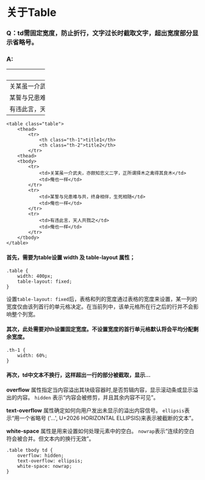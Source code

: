 # 关于Table
### Q：td需固定宽度，防止折行，文字过长时截取文字，超出宽度部分显示省略号。
### A:
<style>
    .table {
            width: 20%;
            table-layout: fixed;
        }
    .th-1 {
        width: 60%;
    }
    .table tbody td {
        overflow: hidden;
        text-overflow: ellipsis;
        white-space: nowrap;
    }
</style>

<table class="table">
    <thead>
        <tr>
            <th class="th-1">title1</th>
            <th class="th-2">title2</th>
        </tr>
    <thead>
    <tbody>
        <tr>
            <td>关某虽一介武夫，亦颇知忠义二字，正所谓择木之禽得其良木</td>
            <td>俺也一样</td>
        </tr>
        <tr>
            <td>某誓与兄患难与共，终身相伴，生死相随</td>
            <td>俺也一样</td>
        </tr>
        <tr>
            <td>有违此言，天人共戮之</td>
            <td>俺也一样</td>
        </tr>
    </tbody>
</table>

    <table class="table">
        <thead>
            <tr>
                <th class="th-1">title1</th>
                <th class="th-2">title2</th>
            </tr>
        <thead>
        <tbody>
            <tr>
                <td>关某虽一介武夫，亦颇知忠义二字，正所谓择木之禽得其良木</td>
                <td>俺也一样</td>
            </tr>
            <tr>
                <td>某誓与兄患难与共，终身相伴，生死相随</td>
                <td>俺也一样</td>
            </tr>
            <tr>
                <td>有违此言，天人共戮之</td>
                <td>俺也一样</td>
            </tr>
        </tbody>
    </table>


#### 首先，需要为table设置 **width** 及 **table-layout** 属性；

    .table {
        width: 400px;
        table-layout: fixed;
    }

设置`table-layout: fixed`后，表格和列的宽度通过表格的宽度来设置，某一列的宽度仅由该列首行的单元格决定。在当前列中，该单元格所在行之后的行并不会影响整个列宽。

#### 其次，此处需要对th设置固定宽度。不设置宽度的首行单元格默认将会平均分配剩余宽度。

    .th-1 {
        width: 60%;
    }

#### 再次，td中文本不换行，这样超出一行的部分被截取，显示...

**overflow** 属性指定当内容溢出其块级容器时,是否剪辑内容，显示滚动条或显示溢出的内容。
`hidden` 表示“内容会被修剪，并且其余内容不可见”。

**text-overflow** 属性确定如何向用户发出未显示的溢出内容信号。
`ellipsis`表示“用一个省略号 ('…', U+2026 HORIZONTAL ELLIPSIS)来表示被截断的文本”。

**white-space** 属性是用来设置如何处理元素中的空白。
`nowrap`表示“连续的空白符会被合并。但文本内的换行无效”。

    .table tbody td {
        overflow: hidden;
        text-overflow: ellipsis;
        white-space: nowrap;
    }

